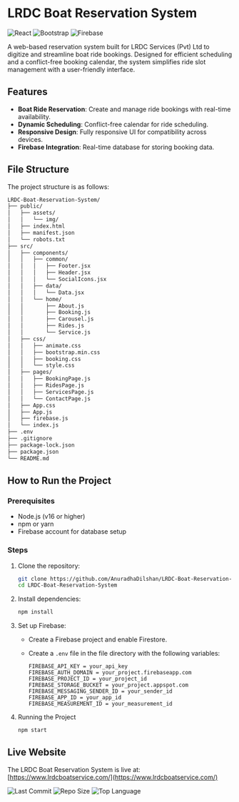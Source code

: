 # LRDC Boat Reservation System

![React](https://img.shields.io/badge/React-20232A?style=flat&logo=react&logoColor=61DAFB)
![Bootstrap](https://img.shields.io/badge/Bootstrap-7952B3?style=flat&logo=bootstrap&logoColor=white)
![Firebase](https://img.shields.io/badge/Firebase-FFA000?style=flat&logo=firebase&logoColor=white)

A web-based reservation system built for LRDC Services (Pvt) Ltd to digitize and streamline boat ride bookings. Designed for efficient scheduling and a conflict-free booking calendar, the system simplifies ride slot management with a user-friendly interface.

## Features

- **Boat Ride Reservation**: Create and manage ride bookings with real-time availability.
- **Dynamic Scheduling**: Conflict-free calendar for ride scheduling.
- **Responsive Design**: Fully responsive UI for compatibility across devices.
- **Firebase Integration**: Real-time database for storing booking data.

## File Structure

The project structure is as follows:

```bash
LRDC-Boat-Reservation-System/
├── public/
│   ├── assets/
│   │   └── img/
│   ├── index.html
│   ├── manifest.json
│   └── robots.txt
├── src/
│   ├── components/
│   │   ├── common/
│   │   │   ├── Footer.jsx
│   │   │   ├── Header.jsx
│   │   │   └── SocialIcons.jsx
│   │   ├── data/
│   │   │   └── Data.jsx
│   │   └── home/
│   │       ├── About.js
│   │       ├── Booking.js
│   │       ├── Carousel.js
│   │       ├── Rides.js
│   │       └── Service.js
│   ├── css/
│   │   ├── animate.css
│   │   ├── bootstrap.min.css
│   │   ├── booking.css
│   │   └── style.css
│   ├── pages/
│   │   ├── BookingPage.js
│   │   ├── RidesPage.js
│   │   ├── ServicesPage.js
│   │   └── ContactPage.js
│   ├── App.css
│   ├── App.js
│   ├── firebase.js
│   └── index.js
├── .env
├── .gitignore
├── package-lock.json
├── package.json
└── README.md
```

## How to Run the Project

### Prerequisites

- Node.js (v16 or higher)
- npm or yarn
- Firebase account for database setup

### Steps

1. Clone the repository:

   ```bash
   git clone https://github.com/AnuradhaDilshan/LRDC-Boat-Reservation-System.git
   cd LRDC-Boat-Reservation-System
   ```

2. Install dependencies:

   ```bash
   npm install
   ```

3. Set up Firebase:

   - Create a Firebase project and enable Firestore.

   - Create a `.env` file in the file directory with the following variables:
     ```env
     FIREBASE_API_KEY = your_api_key
     FIREBASE_AUTH_DOMAIN = your_project.firebaseapp.com
     FIREBASE_PROJECT_ID = your_project_id
     FIREBASE_STORAGE_BUCKET = your_project.appspot.com
     FIREBASE_MESSAGING_SENDER_ID = your_sender_id
     FIREBASE_APP_ID = your_app_id
     FIREBASE_MEASUREMENT_ID = your_measurement_id
     ```

4. Running the Project

   ```bash
   npm start
   ```

## Live Website

The LRDC Boat Reservation System is live at: [https://www.lrdcboatservice.com/](https://www.lrdcboatservice.com/)

![Last Commit](https://img.shields.io/github/last-commit/AnuradhaDilshan/LRDC-Boat-Reservation-System)
![Repo Size](https://img.shields.io/github/repo-size/AnuradhaDilshan/LRDC-Boat-Reservation-System)
![Top Language](https://img.shields.io/github/languages/top/AnuradhaDilshan/LRDC-Boat-Reservation-System)
